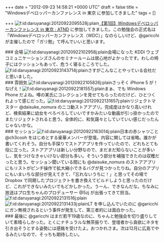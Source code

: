 
+++
date = "2012-09-23 14:58:21 +0000 UTC"
draft = false
title = "Windowsデベロッパーカンファレンス in 東京 に参加してきました"
tags = []

+++
<img src="http://cdn-ak.f.st-hatena.com/images/fotolife/d/daruyanagi/20120922/20120922095528.jpg" alt="f:id:daruyanagi:20120922095528j:plain" title="f:id:daruyanagi:20120922095528j:plain" class="hatena-fotolife"/><a href="http://atnd.org/events/32054">【第1回】Windowsデベロッパーカンファレンス in 東京 : ATND</a> に参加してきました。この勉強会の正式名は「Windowsデベロッパーカンファレンス（WDC）」なのらしいけど、@garicchi が主催したので「ガリ勉」て呼んでいいと思います。

<div class="section">
    ### 会場
    <img src="http://cdn-ak.f.st-hatena.com/images/fotolife/d/daruyanagi/20120922/20120922102958.jpg" alt="f:id:daruyanagi:20120922102958j:plain" title="f:id:daruyanagi:20120922102958j:plain" class="hatena-fotolife"/>会場になった KDDI ウェブコミュニケーションズさんのセミナールームは居心地がよかったです。わしの椅子にはクッションもあって、危うく寝るところでした。<img src="http://cdn-ak.f.st-hatena.com/images/fotolife/d/daruyanagi/20120923/20120923143714.jpg" alt="f:id:daruyanagi:20120923143714j:plain" title="f:id:daruyanagi:20120923143714j:plain" class="hatena-fotolife"/>さすがこんなことやっている会社だと思いました。

</div>
<div class="section">
    ### 雰囲気
    <img src="http://cdn-ak.f.st-hatena.com/images/fotolife/d/daruyanagi/20120922/20120922105826.jpg" alt="f:id:daruyanagi:20120922105826j:plain" title="f:id:daruyanagi:20120922105826j:plain" class="hatena-fotolife"/>さっそく iPhone 5 が！　なげえ！<img src="http://cdn-ak.f.st-hatena.com/images/fotolife/d/daruyanagi/20120922/20120922181557.jpg" alt="f:id:daruyanagi:20120922181557j:plain" title="f:id:daruyanagi:20120922181557j:plain" class="hatena-fotolife"/>まぁ、でも Windows Phone だよね。噂の某氏にコレクションを見せてもらったのだけど、ひとつくれよって感じだった。<img src="http://cdn-ak.f.st-hatena.com/images/fotolife/d/daruyanagi/20120922/20120922131657.jpg" alt="f:id:daruyanagi:20120922131657j:plain" title="f:id:daruyanagi:20120922131657j:plain" class="hatena-fotolife"/>リジェクトマスター @daisuke_nomura のニコ動ストアアプリ。完成度はかなり高いけれど、検索結果に幼女をぺろぺろしていいですかみたいな動画が引っ掛かったのでまたリジェクトされると思う。全体的に、和気藹々としていていい感じだったんじゃないかな。

</div>
<div class="section">
    ### セッション
    <img src="http://cdn-ak.f.st-hatena.com/images/fotolife/d/daruyanagi/20120922/20120922163014.jpg" alt="f:id:daruyanagi:20120922163014j:plain" title="f:id:daruyanagi:20120922163014j:plain" class="hatena-fotolife"/>日本の赤シャツこと @ch3cooh をはじめとする豪華メンバーが登壇。内容に関しては省略。誰かが書いてくれそう。自分も手探りでストアアプリを作っていたので、どれもとても役に立った。ストアアプリは新しい分野なので、まだまだ知らないことが多いし、気をつけなきゃいけない部分も多い。そういう部分を補強できたのは収穫だったと思う。セッション聞いている間にも @daisuke_nomura のストアアプリにもリストがピンチ操作で拡大縮小できるバグが見つかったりね。自分のアプリにもいまいちな部分が見えてきて、「忘れないうちに！」と思ってその場で Dropbox で同期したプロジェクトを書き換えてビルドしようと思ったのだけど、これができないみたいでもどかしかった。うーん、できなんだな。ちなみに放送はプロ生ちゃんのプロデューサー @5zj が出張ってきて担当。<img src="http://cdn-ak.f.st-hatena.com/images/fotolife/d/daruyanagi/20120922/20120922131516.jpg" alt="f:id:daruyanagi:20120922131516j:plain" title="f:id:daruyanagi:20120922131516j:plain" class="hatena-fotolife"/><img src="http://cdn-ak.f.st-hatena.com/images/fotolife/d/daruyanagi/20120922/20120922131433.jpg" alt="f:id:daruyanagi:20120922131433j:plain" title="f:id:daruyanagi:20120922131433j:plain" class="hatena-fotolife"/>LT を申し込んでいたのに @garicchi にガン無視されるという事件が発生して、第三者的には面白かった。

</div>
<div class="section">
    ### 最後に
    @garicchi はまだ若干19歳なのに、ちゃんと勉強会を切り盛りしていて素晴らしかった。とくにナチュラルな無茶振りで、登壇者から貪欲にネタを引き出そうとする姿勢には感銘を受けたよ。おつかれさま。次は12月に広島でやるみたいなので、そっちも期待したい。

</div>

